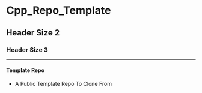 # Cpp_Repo_Template

## Header Size 2

### Header Size 3



---

#### Template Repo


- A Public Template Repo To Clone From
